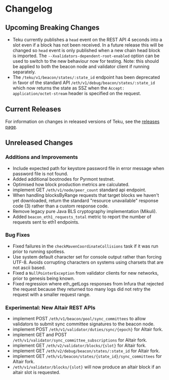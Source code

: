 
# Changelog

## Upcoming Breaking Changes
- Teku currently publishes a `head` event on the REST API 4 seconds into a slot even if a block has not been received. In a future release this will be changed so `head` event is only published when a new
  chain head block is imported. The `--Xvalidators-dependent-root-enabled` option can be used to switch to the new behaviour now for testing.
  Note: this should be applied to both the beacon node and validator client if running separately.
- The `/teku/v1/beacon/states/:state_id` endpoint has been deprecated in favor of the standard API `/eth/v1/debug/beacon/states/:state_id` which now returns the state as SSZ when the `Accept: application/octet-stream` header is specified on the request.

## Current Releases
For information on changes in released versions of Teku, see the [releases page](https://github.com/ConsenSys/teku/releases).

## Unreleased Changes

### Additions and Improvements
- Include expected path for keystore password file in error message when password file is not found.
- Added additional bootnodes for Pyrmont testnet.
- Optimised how block production metrics are calculated.
- implement GET `/eth/v1/node/peer_count` standard api endpoint.
- When handling blocksByRange requests that target blocks we haven't yet downloaded, return the standard "resource unavailable" response code (3) rather than a custom response code.
- Remove legacy pure Java BLS cryptography implementation (Mikuli).
- Added `beacon_eth1_requests_total` metric to report the number of requests sent to eth1 endpoints.

### Bug Fixes
- Fixed failures in the `checkMavenCoordinateCollisions` task if it was run prior to running spotless.
- Use system default character set for console output rather than forcing UTF-8. Avoids corrupting characters on systems using charsets that are not ascii based.
- Fixed a `NullPointerException` from validator clients for new networks, prior to genesis being known.
- Fixed regression where eth_getLogs responses from Infura that rejected the request because they returned too many logs did not retry the request with a smaller request range.

### Experimental: New Altair REST APIs
- implement POST `/eth/v1/beacon/pool/sync_committees` to allow validators to submit sync committee signatures to the beacon node.
- implement POST `/eth/v1/validator/duties/sync/{epoch}` for Altair fork.
- implement GET and POST `/eth/v1/validator/sync_committee_subscriptions` for Altair fork.
- implement GET `/eth/v2/validator/blocks/{slot}` for Altair fork.
- implement GET `/eth/v2/debug/beacon/states/:state_id` for Altair fork.
- implement GET `/eth/v1/beacon/states/{state_id}/sync_committees` for Altair fork.
- `/eth/v1/validator/blocks/{slot}` will now produce an altair block if an altair slot is requested.